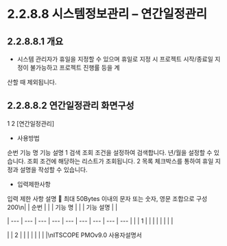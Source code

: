 # 2.2.8.8 시스템정보관리 – 연간일정관리



## 2.2.8.8.1 개요

- 시스템 관리자가 휴일을 지정할 수 있으며 휴일로 지정 시 프로젝트 시작/종료일 지정이 불가능하고 프로젝트 진행률 등을 계

산할 때 제외됩니다.

## 2.2.8.8.2 연간일정관리 화면구성

1
2
[연간일정관리]

- 사용방법

순번 기능 명 기능 설명
1 검색 조회 조건을 설정하여 검색합니다. 년/월을 설정할 수 있습니다.
조회 조건에 해당하는 리스트가 조회됩니다.
2 목록
체크박스를 통하여 휴일 지정과 설명을 작성할 수 있습니다.

- 입력제한사항

입력 제한 사항
설명  최대 50Bytes 이내의 문자 또는 숫자, 영문 조합으로 구성
200\n|  | 순번 |  |  | 기능 명 |  |  | 기능 설명 |  |

| --- | --- | --- | --- | --- | --- | --- | --- | --- |
|  | 1 |  |  |  |  |  |  |  |

|  | 2 |  |  |  |  |  |  |  |\nITSCOPE PMOv9.0 사용자설명서
